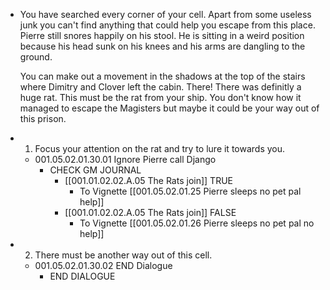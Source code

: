 - You have searched every corner of your cell. Apart from some useless junk you can't find anything that could help you escape from this place. Pierre still snores happily on his stool. He is sitting in a weird position because his head sunk on his knees and his arms are dangling to the ground.
  
  You can make out a movement in the shadows at the top of the stairs where Dimitry and Clover left the cabin. There! There was definitly a huge rat. This must be the rat from your ship. You don't know how it managed to escape the Magisters but maybe it could be your way out of this prison.
- 1. Focus your attention on the rat and try to lure it towards you.
	- 001.05.02.01.30.01 Ignore Pierre call Django
		- CHECK GM JOURNAL
			- [[001.01.02.02.A.05 The Rats join]] TRUE
				- To Vignette [[001.05.02.01.25 Pierre sleeps no pet pal help]]
			- [[001.01.02.02.A.05 The Rats join]] FALSE
				- To Vignette [[001.05.02.01.26 Pierre sleeps no pet pal no help]]
- 2. There must be another way out of this cell.
	- 001.05.02.01.30.02 END Dialogue
		- END DIALOGUE